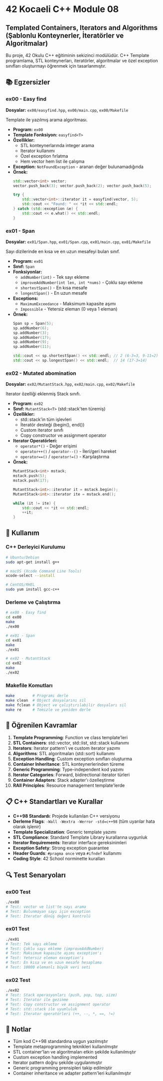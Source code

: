 # 42 Kocaeli C++ Module 08
## Templated Containers, Iterators and Algorithms (Şablonlu Konteynerler, İteratörler ve Algoritmalar)

Bu proje, 42 Okulu C++ eğitiminin sekizinci modülüdür. C++ Template programlama, STL konteynerları, iteratörler, algoritmalar ve özel exception sınıfları oluşturmayı öğrenmek için tasarlanmıştır.

## 📚 Egzersizler

### ex00 - Easy find
**Dosyalar:** `ex00/easyfind.hpp`, `ex00/main.cpp`, `ex00/Makefile`

Template ile yazılmış arama algoritması.
- **Program:** `ex00`
- **Template Fonksiyon:** `easyfind<T>`
- **Özellikler:**
  - STL konteynerlarında integer arama
  - Iterator kullanımı
  - Özel exception fırlatma
  - Hem vector hem list ile çalışma
- **Exception:** `NotFoundException` - aranan değer bulunamadığında
- **Örnek:**
  ```cpp
  std::vector<int> vector;
  vector.push_back(3); vector.push_back(2); vector.push_back(5);
  
  try {
      std::vector<int>::iterator it = easyfind(vector, 5);
      std::cout << "Found: " << *it << std::endl;
  } catch (std::exception &e) {
      std::cout << e.what() << std::endl;
  }
  ```

### ex01 - Span
**Dosyalar:** `ex01/Span.hpp`, `ex01/Span.cpp`, `ex01/main.cpp`, `ex01/Makefile`

Sayı dizilerinde en kısa ve en uzun mesafeyi bulan sınıf.
- **Program:** `ex01`
- **Sınıf:** `Span`
- **Fonksiyonlar:**
  - `addNumber(int)` - Tek sayı ekleme
  - `improveAddNumber(int len, int *nums)` - Çoklu sayı ekleme
  - `shortestSpan()` - En kısa mesafe
  - `longestSpan()` - En uzun mesafe
- **Exceptions:**
  - `MaximumExceedance` - Maksimum kapasite aşımı
  - `Impossible` - Yetersiz eleman (0 veya 1 eleman)
- **Örnek:**
  ```cpp
  Span sp = Span(5);
  sp.addNumber(6);
  sp.addNumber(3);
  sp.addNumber(17);
  sp.addNumber(9);
  sp.addNumber(11);
  
  std::cout << sp.shortestSpan() << std::endl; // 2 (6-3=3, 9-11=2)
  std::cout << sp.longestSpan() << std::endl;  // 14 (17-3=14)
  ```

### ex02 - Mutated abomination
**Dosyalar:** `ex02/MutantStack.hpp`, `ex02/main.cpp`, `ex02/Makefile`

Iterator özelliği eklenmiş Stack sınıfı.
- **Program:** `ex02`
- **Sınıf:** `MutantStack<T>` (std::stack'ten türemiş)
- **Özellikler:**
  - std::stack'in tüm işlevleri
  - İteratör desteği (begin(), end())
  - Custom iterator sınıfı
  - Copy constructor ve assignment operator
- **Iterator Operatörleri:**
  - `operator*()` - Değer erişimi
  - `operator++()` / `operator--()` - İleri/geri hareket
  - `operator==()` / `operator!=()` - Karşılaştırma
- **Örnek:**
  ```cpp
  MutantStack<int> mstack;
  mstack.push(5);
  mstack.push(17);
  
  MutantStack<int>::iterator it = mstack.begin();
  MutantStack<int>::iterator ite = mstack.end();
  
  while (it != ite) {
      std::cout << *it << std::endl;
      ++it;
  }
  ```

## 🔧 Kullanım

### C++ Derleyici Kurulumu
```bash
# Ubuntu/Debian
sudo apt-get install g++

# macOS (Xcode Command Line Tools)
xcode-select --install

# CentOS/RHEL
sudo yum install gcc-c++
```

### Derleme ve Çalıştırma
```bash
# ex00 - Easy find
cd ex00
make
./ex00

# ex01 - Span
cd ex01
make
./ex01

# ex02 - MutantStack
cd ex02
make
./ex02
```

### Makefile Komutları
```bash
make        # Programı derle
make clean  # Object dosyalarını sil
make fclean # Object ve çalıştırılabilir dosyaları sil
make re     # Temizle ve yeniden derle
```

## 🎯 Öğrenilen Kavramlar

1. **Template Programming**: Function ve class template'leri
2. **STL Containers**: std::vector, std::list, std::stack kullanımı
3. **Iterators**: Iterator pattern'i ve custom iterator yazımı
4. **Algorithms**: STL algoritmaları (std::sort) kullanımı
5. **Exception Handling**: Custom exception sınıfları oluşturma
6. **Container Inheritance**: STL konteynerlerinden türeme
7. **Generic Programming**: Type-independent kod yazımı
8. **Iterator Categories**: Forward, bidirectional iterator türleri
9. **Container Adapters**: Stack adapter'ı özelleştirme
10. **RAII Principles**: Resource management template'lerde

## 📋 C++ Standartları ve Kurallar

- **C++98 Standardı**: Projede kullanılan C++ versiyonu
- **Derleme Flags**: `-Wall -Wextra -Werror -std=c++98` (tüm uyarılar hata olarak işlenir)
- **Template Specialization**: Generic template yazımı
- **STL Compliance**: Standard Template Library kurallarına uygunluk
- **Iterator Requirements**: Iterator interface gereksinimleri
- **Exception Safety**: Strong exception guarantee
- **Header Guards**: `#pragma once` veya `#ifndef` kullanımı
- **Coding Style**: 42 School norminette kuralları

## 🔍 Test Senaryoları

### ex00 Test
```bash
./ex00
# Test: vector ve list'te sayı arama
# Test: Bulunmayan sayı için exception
# Test: Iterator dönüş değeri kontrolü
```

### ex01 Test
```bash
./ex01
# Test: Tek sayı ekleme
# Test: Çoklu sayı ekleme (improveAddNumber)
# Test: Maksimum kapasite aşımı exception'ı
# Test: Yetersiz eleman exception'ı
# Test: En kısa ve en uzun mesafe hesaplama
# Test: 10000 elemanlı büyük veri seti
```

### ex02 Test
```bash
./ex02
# Test: Stack operasyonları (push, pop, top, size)
# Test: Iterator ile gezinme
# Test: Copy constructor ve assignment operator
# Test: std::stack ile uyumluluk
# Test: Iterator operatörleri (++, --, *, ==, !=)
```

## 📝 Notlar

- Tüm kod C++98 standardına uygun yazılmıştır
- Template metaprogramming teknikleri kullanılmıştır
- STL container'ları ve algoritmaları etkin şekilde kullanılmıştır
- Custom exception handling implemented
- Iterator pattern doğru şekilde uygulanmıştır
- Generic programming prensipleri takip edilmiştir
- Container inheritance ve adapter pattern'leri kullanılmıştır
